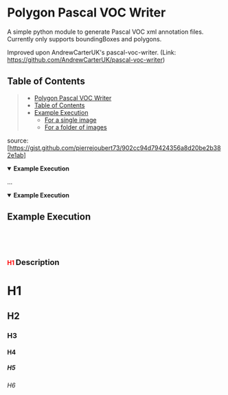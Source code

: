 # Polygon Pascal VOC Writer

A simple python module to generate Pascal VOC xml annotation files. Currently only supports boundingBoxes and polygons.

Improved upon AndrewCarterUK's pascal-voc-writer. (Link: <https://github.com/AndrewCarterUK/pascal-voc-writer>)

## Table of Contents

>- [Polygon Pascal VOC Writer](#Polygon-Pascal-VOC-Writer)
>- [Table of Contents](#Table-of-Contents)
>- [Example Execution](#Example-Execution)
>   - [For a single image](https://github.com/EvitanRelta/git_tutorial/blob/master/example.md#For-a-single-image)
>   - [For a folder of images](https://github.com/EvitanRelta/git_tutorial/blob/master/example.md#For-a-folder-of-images)

source: [https://gist.github.com/pierrejoubert73/902cc94d79424356a8d20be2b382e1ab]

<details open>
<summary id='Example-Execuasdtion'><strong>Example Execution</strong></summary>

<p>...</p>
</details>  

<details open>
<summary id='Example-Executiasdon'><b>Example Execution<b></summary>

## Example Execution
</details>  

<br>

<br>

<br>

<font color='red'>H1</font>
<font size="+1">Description</font>
# H1
## H2
### H3
#### H4
##### H5
###### H6
